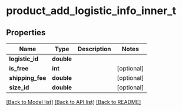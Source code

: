 # product_add_logistic_info_inner_t

## Properties
Name | Type | Description | Notes
------------ | ------------- | ------------- | -------------
**logistic_id** | **double** |  | 
**is_free** | **int** |  | [optional] 
**shipping_fee** | **double** |  | [optional] 
**size_id** | **double** |  | [optional] 

[[Back to Model list]](../README.md#documentation-for-models) [[Back to API list]](../README.md#documentation-for-api-endpoints) [[Back to README]](../README.md)


